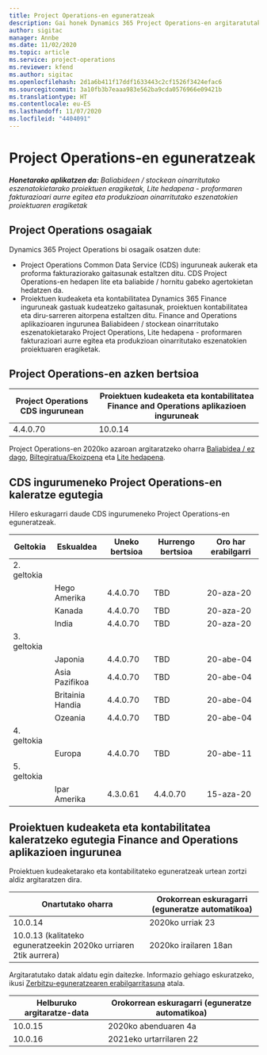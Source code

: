 ```yaml
---
title: Project Operations-en eguneratzeak
description: Gai honek Dynamics 365 Project Operations-en argitaratutako bertsioei buruzko informazioa eskaintzen du.
author: sigitac
manager: Annbe
ms.date: 11/02/2020
ms.topic: article
ms.service: project-operations
ms.reviewer: kfend
ms.author: sigitac
ms.openlocfilehash: 2d1a6b411f17ddf1633443c2cf1526f3424efac6
ms.sourcegitcommit: 3a10fb3b7eaaa983e562ba9cda0576966e09421b
ms.translationtype: HT
ms.contentlocale: eu-ES
ms.lasthandoff: 11/07/2020
ms.locfileid: "4404091"
---
```

# <a name="project-operations-updates"></a>Project Operations-en eguneratzeak

_**Honetarako aplikatzen da:** Baliabideen / stockean oinarritutako eszenatokietarako proiektuen eragiketak, Lite hedapena - proformaren fakturazioari aurre egitea eta produkzioan oinarritutako eszenatokien proiektuaren eragiketak_

## <a name="project-operations-components"></a>Project Operations osagaiak

Dynamics 365 Project Operations bi osagaik osatzen dute:

- Project Operations Common Data Service (CDS) inguruneak aukerak eta proforma fakturaziorako gaitasunak estaltzen ditu. CDS Project Operations-en hedapen lite eta baliabide / hornitu gabeko agertokietan hedatzen da.
- Proiektuen kudeaketa eta kontabilitatea Dynamics 365 Finance inguruneak gastuak kudeatzeko gaitasunak, proiektuen kontabilitatea eta diru-sarreren aitorpena estaltzen ditu. Finance and Operations aplikazioaren ingurunea Baliabideen / stockean oinarritutako eszenatokietarako Project Operations, Lite hedapena - proformaren fakturazioari aurre egitea eta produkzioan oinarritutako eszenatokien proiektuaren eragiketak.

## <a name="project-operations-latest-version"></a>Project Operations-en azken bertsioa

| Project Operations CDS ingurunean | Proiektuen kudeaketa eta kontabilitatea Finance and Operations aplikazioen inguruneak |
| --- | --- |
| 4.4.0.70 | 10.0.14 |

Project Operations-en 2020ko azaroan argitaratzeko oharra [Baliabidea / ez dago](whats-new-nov-2020-resource-based.md), [Biltegiratua/Ekoizpena](../prod-pma/whats-new/whats-new-nov-2020-production-based.md) eta [Lite hedapena](../pro/whats-new/whats-new-nov-2020-lite.md).

## <a name="release-schedule-for-project-operations-on-cds-environment"></a>CDS ingurumeneko Project Operations-en kaleratze egutegia

Hilero eskuragarri daude CDS ingurumeneko Project Operations-en eguneratzeak. 

| Geltokia   | Eskualdea        | Uneko bertsioa | Hurrengo bertsioa | Oro har erabilgarri |
|-----------|---------------|-----------------|--------------|---------------------|
| 2. geltokia |   &nbsp;      |    &nbsp;       | &nbsp;       |      &nbsp;         |
|   &nbsp;  | Hego Amerika |  4.4.0.70       | TBD     | 20-aza-20           |
|    &nbsp; | Kanada        |  4.4.0.70       | TBD     | 20-aza-20           |
|   &nbsp;  | India         |  4.4.0.70       | TBD     | 20-aza-20           |
| 3. geltokia  |      &nbsp;   |     &nbsp;      |     &nbsp;   |      &nbsp;         |
|   &nbsp;  | Japonia         |  4.4.0.70       | TBD     | 20-abe-04           |
|   &nbsp;  | Asia Pazifikoa  |  4.4.0.70       | TBD     | 20-abe-04           |
|   &nbsp;  | Britainia Handia |  4.4.0.70       | TBD     | 20-abe-04           |
|   &nbsp;  | Ozeania       |  4.4.0.70       | TBD     | 20-abe-04           |
| 4. geltokia |     &nbsp;    |     &nbsp;      |     &nbsp;   |      &nbsp;         |
|   &nbsp;  | Europa        |  4.4.0.70       | TBD     | 20-abe-11           |
| 5. geltokia |     &nbsp;    |     &nbsp;      |     &nbsp;   |      &nbsp;         |
|   &nbsp;  | Ipar Amerika | 4.3.0.61        | 4.4.0.70     | 15-aza-20           |

## <a name="release-schedule-for-project-management-and-accounting-in-the-finance-and-operations-apps-environment"></a>Proiektuen kudeaketa eta kontabilitatea kaleratzeko egutegia Finance and Operations aplikazioen ingurunea

Proiektuen kudeaketarako eta kontabilitateko eguneratzeak urtean zortzi aldiz argitaratzen dira.

| Onartutako oharra | Orokorrean eskuragarri (eguneratze automatikoa) |
| --- | --- |
| 10.0.14 | 2020ko urriak 23 |
| 10.0.13 (kalitateko eguneratzeekin 2020ko urriaren 2tik aurrera) | 2020ko irailaren 18an |

Argitaratutako datak aldatu egin daitezke. Informazio gehiago eskuratzeko, ikusi [Zerbitzu-eguneratzearen erabilgarritasuna](https://docs.microsoft.com/dynamics365/fin-ops-core/fin-ops/get-started/public-preview-releases?toc=/dynamics365/finance/toc.json) atala.

| Helburuko argitaratze-data | Orokorrean eskuragarri (eguneratze automatikoa) |
| --- | --- |
| 10.0.15 | 2020ko abenduaren 4a |
| 10.0.16 | 2021eko urtarrilaren 22 |

